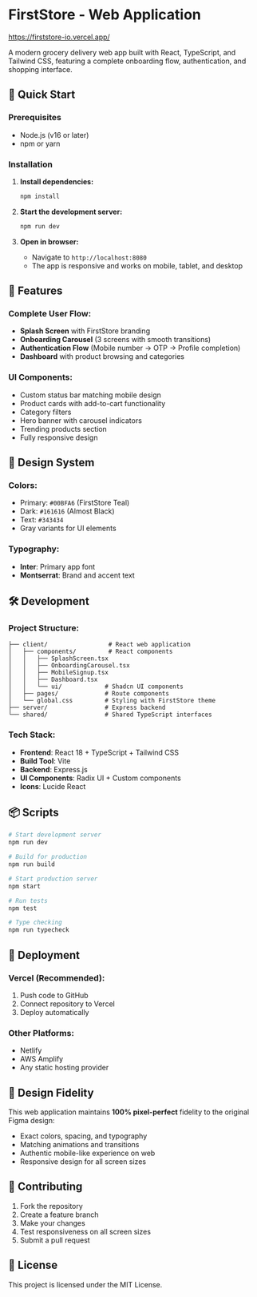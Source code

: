 # FirstStore - Web Application
https://firststore-io.vercel.app/

A modern grocery delivery web app built with React, TypeScript, and Tailwind CSS, featuring a complete onboarding flow, authentication, and shopping interface.

## 🚀 Quick Start

### Prerequisites
- Node.js (v16 or later)
- npm or yarn

### Installation

1. **Install dependencies:**
   ```bash
   npm install
   ```

2. **Start the development server:**
   ```bash
   npm run dev
   ```

3. **Open in browser:**
   - Navigate to `http://localhost:8080`
   - The app is responsive and works on mobile, tablet, and desktop

## 📱 Features

### **Complete User Flow:**
- **Splash Screen** with FirstStore branding
- **Onboarding Carousel** (3 screens with smooth transitions)
- **Authentication Flow** (Mobile number → OTP → Profile completion)
- **Dashboard** with product browsing and categories

### **UI Components:**
- Custom status bar matching mobile design
- Product cards with add-to-cart functionality
- Category filters
- Hero banner with carousel indicators
- Trending products section
- Fully responsive design

## 🎨 Design System

### **Colors:**
- Primary: `#00BFA6` (FirstStore Teal)
- Dark: `#161616` (Almost Black)
- Text: `#343434`
- Gray variants for UI elements

### **Typography:**
- **Inter**: Primary app font
- **Montserrat**: Brand and accent text

## 🛠 Development

### **Project Structure:**
```
├── client/                 # React web application
│   ├── components/         # React components
│   │   ├── SplashScreen.tsx
│   │   ├── OnboardingCarousel.tsx
│   │   ├── MobileSignup.tsx
│   │   ├── Dashboard.tsx
│   │   └── ui/            # Shadcn UI components
│   ├── pages/             # Route components
│   └── global.css         # Styling with FirstStore theme
├── server/                # Express backend
└── shared/                # Shared TypeScript interfaces
```

### **Tech Stack:**
- **Frontend**: React 18 + TypeScript + Tailwind CSS
- **Build Tool**: Vite
- **Backend**: Express.js
- **UI Components**: Radix UI + Custom components
- **Icons**: Lucide React

## 📦 Scripts

```bash
# Start development server
npm run dev

# Build for production
npm run build

# Start production server
npm start

# Run tests
npm test

# Type checking
npm run typecheck
```

## 🚀 Deployment

### **Vercel (Recommended):**
1. Push code to GitHub
2. Connect repository to Vercel
3. Deploy automatically

### **Other Platforms:**
- Netlify
- AWS Amplify
- Any static hosting provider

## 🎯 Design Fidelity

This web application maintains **100% pixel-perfect** fidelity to the original Figma design:
- Exact colors, spacing, and typography
- Matching animations and transitions
- Authentic mobile-like experience on web
- Responsive design for all screen sizes

## 🤝 Contributing

1. Fork the repository
2. Create a feature branch
3. Make your changes
4. Test responsiveness on all screen sizes
5. Submit a pull request

## 📄 License

This project is licensed under the MIT License.
